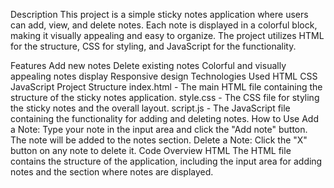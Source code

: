 Description
This project is a simple sticky notes application where users can add, view, and delete notes. Each note is displayed in a colorful block, making it visually appealing and easy to organize. The project utilizes HTML for the structure, CSS for styling, and JavaScript for the functionality.

Features
Add new notes
Delete existing notes
Colorful and visually appealing notes display
Responsive design
Technologies Used
HTML
CSS
JavaScript
Project Structure
index.html - The main HTML file containing the structure of the sticky notes application.
style.css - The CSS file for styling the sticky notes and the overall layout.
script.js - The JavaScript file containing the functionality for adding and deleting notes.
How to Use
Add a Note: Type your note in the input area and click the "Add note" button. The note will be added to the notes section.
Delete a Note: Click the "X" button on any note to delete it.
Code Overview
HTML
The HTML file contains the structure of the application, including the input area for adding notes and the section where notes are displayed.
